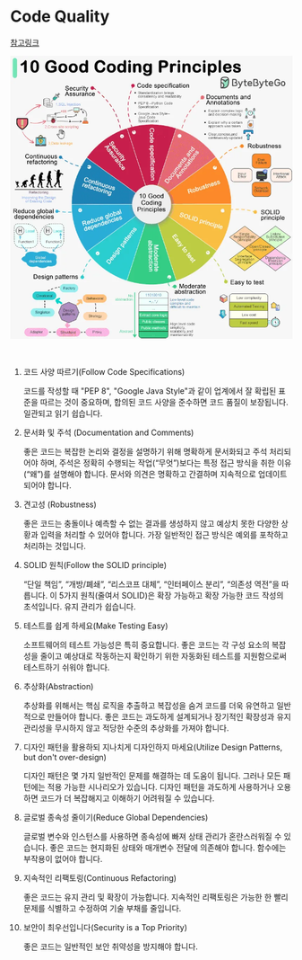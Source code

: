 # Code Quality

[참고링크](https://blog.bytebytego.com/p/ep97-10-good-coding-principles-to)

![](images/codeQuality1.png)

<br>

1. 코드 사양 따르기(Follow Code Specifications)

    코드를 작성할 때 "PEP 8", "Google Java Style"과 같이 업계에서 잘 확립된 표준을 따르는 것이 중요하며, 합의된 코드 사양을 준수하면 코드 품질이 보장됩니다. 일관되고 읽기 쉽습니다.

2. 문서화 및 주석 (Documentation and Comments)

    좋은 코드는 복잡한 논리와 결정을 설명하기 위해 명확하게 문서화되고 주석 처리되어야 하며, 주석은 정확히 수행되는 작업(“무엇”)보다는 특정 접근 방식을 취한 이유(“왜”)를 설명해야 합니다. 문서와 의견은 명확하고 간결하며 지속적으로 업데이트되어야 합니다.

3. 견고성 (Robustness)

    좋은 코드는 충돌이나 예측할 수 없는 결과를 생성하지 않고 예상치 못한 다양한 상황과 입력을 처리할 수 있어야 합니다. 가장 일반적인 접근 방식은 예외를 포착하고 처리하는 것입니다.

4. SOLID 원칙(Follow the SOLID principle)

    “단일 책임”, “개방/폐쇄”, “리스코프 대체”, “인터페이스 분리”, “의존성 역전”을 따릅니다. 이 5가지 원칙(줄여서 SOLID)은 확장 가능하고 확장 가능한 코드 작성의 초석입니다. 유지 관리가 쉽습니다.

5. 테스트를 쉽게 하세요(Make Testing Easy)

    소프트웨어의 테스트 가능성은 특히 중요합니다. 좋은 코드는 각 구성 요소의 복잡성을 줄이고 예상대로 작동하는지 확인하기 위한 자동화된 테스트를 지원함으로써 테스트하기 쉬워야 합니다.

6. 추상화(Abstraction)

    추상화를 위해서는 핵심 로직을 추출하고 복잡성을 숨겨 코드를 더욱 유연하고 일반적으로 만들어야 합니다. 좋은 코드는 과도하게 설계되거나 장기적인 확장성과 유지 관리성을 무시하지 않고 적당한 수준의 추상화를 가져야 합니다.

7. 디자인 패턴을 활용하되 지나치게 디자인하지 마세요(Utilize Design Patterns, but don't over-design)

    디자인 패턴은 몇 가지 일반적인 문제를 해결하는 데 도움이 됩니다. 그러나 모든 패턴에는 적용 가능한 시나리오가 있습니다. 디자인 패턴을 과도하게 사용하거나 오용하면 코드가 더 복잡해지고 이해하기 어려워질 수 있습니다.

8. 글로벌 종속성 줄이기(Reduce Global Dependencies)

    글로벌 변수와 인스턴스를 사용하면 종속성에 빠져 상태 관리가 혼란스러워질 수 있습니다. 좋은 코드는 현지화된 상태와 매개변수 전달에 의존해야 합니다. 함수에는 부작용이 없어야 합니다.

9. 지속적인 리팩토링(Continuous Refactoring)

    좋은 코드는 유지 관리 및 확장이 가능합니다. 지속적인 리팩토링은 가능한 한 빨리 문제를 식별하고 수정하여 기술 부채를 줄입니다.

10. 보안이 최우선입니다(Security is a Top Priority)

    좋은 코드는 일반적인 보안 취약성을 방지해야 합니다.
